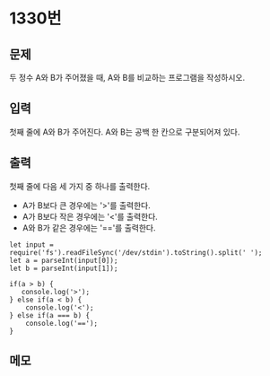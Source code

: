 # 1330번


## 문제
두 정수 A와 B가 주어졌을 때, A와 B를 비교하는 프로그램을 작성하시오.

## 입력
첫째 줄에 A와 B가 주어진다. A와 B는 공백 한 칸으로 구분되어져 있다.

## 출력
첫째 줄에 다음 세 가지 중 하나를 출력한다.

- A가 B보다 큰 경우에는 '>'를 출력한다.
- A가 B보다 작은 경우에는 '<'를 출력한다.
- A와 B가 같은 경우에는 '=='를 출력한다.

```
let input = require('fs').readFileSync('/dev/stdin').toString().split(' ');
let a = parseInt(input[0]);
let b = parseInt(input[1]);

if(a > b) {
   console.log('>');
} else if(a < b) {
    console.log('<');
} else if(a === b) {
    console.log('==');
}
```

## 메모
